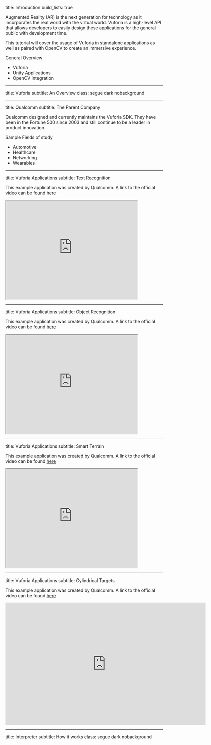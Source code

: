 <!-- Intro -->
title: Introduction
build_lists: true

Augmented Reality (AR) is the next generation for technology as it incorporates
the real world with the virtual world. Vuforia is a high-level API that allows
developers to easily design these applications for the general public with development time.

This tutorial will cover the usage of Vuforia in standalone applications as
well as paired with OpenCV to create an immersive experience.

General Overview
- Vuforia
- Unity Applications
- OpenCV Integration

---
<!-- Vuforia -->
title: Vuforia
subtitle: An Overview
class: segue dark nobackground

---
title: Qualcomm
subtitle: The Parent Company

Qualcomm designed and currently maintains the Vuforia SDK. They have been in the Fortune 500 since 2003 and  still continue to be a leader in product innovation.

Sample Fields of study
- Automotive
- Healthcare
- Networking
- Wearables

---
title: Vuforia Applications
subtitle: Text Recognition

This example application was created by Qualcomm. A link to the official video
can be found [here](https://www.youtube.com/watch?v=KLqFQ2u52iU)

<iframe width="420" height="315"
	src="https://www.youtube.com/watch?v=KLqFQ2u52iU">
</iframe>

---
title: Vuforia Applications
subtitle: Object Recognition

This example application was created by Qualcomm. A link to the official video
can be found [here](https://www.youtube.com/watch?v=mXpr37pR34U)

<iframe width="420" height="315"
	src="https://www.youtube.com/watch?v=mXpr37pR34U">
</iframe>

---
title: Vuforia Applications
subtitle: Smart Terrain

This example application was created by Qualcomm. A link to the official video
can be found [here](https://www.youtube.com/watch?v=UOfN1plW_Hw)

<iframe width="420" height="315"
	src="https://www.youtube.com/watch?v=UOfN1plW_Hw">
</iframe>

---
title: Vuforia Applications
subtitle: Cylindrical Targets

This example application was created by Qualcomm. A link to the official video
can be found [here](https://www.youtube.com/watch?v=LqgmlkJcqA4)

<div class="ytvideo">
	<object width="640" height="390" class="ytvideo">
	<param name="movie" value="https://www.youtube.com/v/LqgmlkJcqA4?version=3&autoplay=0&autohide=1&rel=0"></param>
	<param name="allowScriptAccess" value="always"></param>
	<embed src="https://www.youtube.com/v/LqgmlkJcqA4?version=3&autoplay=0&autohide=1&rel=0" type="application/x-shockwave-flash" allowscriptaccess="always" width="640" height="390"></embed>
	</object>
</div>

---
<!-- How an interpreter works -->
title: Interpreter
subtitle: How it works
class: segue dark nobackground
